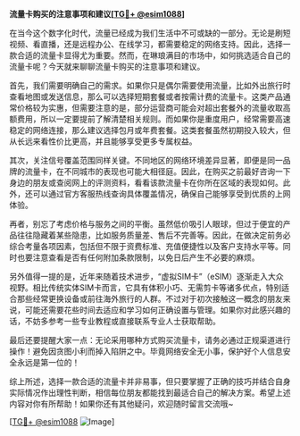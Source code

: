 **流量卡购买的注意事项和建议[[TG💪+ @esim1088](https://t.me/s/esim1088)]**

在当今这个数字化时代，流量已经成为我们生活中不可或缺的一部分。无论是刷短视频、看直播，还是远程办公、在线学习，都需要稳定的网络支持。因此，选择一款合适的流量卡显得尤为重要。然而，在琳琅满目的市场中，如何挑选适合自己的流量卡呢？今天就来聊聊流量卡购买的注意事项和建议。

首先，我们需要明确自己的需求。如果你只是偶尔需要使用流量，比如外出旅行时查看地图或发送信息，那么可以选择短期套餐或者按需计费的流量卡。这类产品通常价格较为实惠，但需要注意的是，部分运营商可能会对超出套餐外的流量收取高额费用，所以一定要提前了解清楚相关规则。而如果你是重度用户，经常需要高速稳定的网络连接，那么建议选择包月或年费套餐。这类套餐虽然初期投入较大，但从长远来看性价比更高，并且能够享受更多专属权益。

其次，关注信号覆盖范围同样关键。不同地区的网络环境差异显著，即便是同一品牌的流量卡，在不同城市的表现也可能大相径庭。因此，在购买之前最好咨询一下身边的朋友或查阅网上的评测资料，看看该款流量卡在你所在区域的表现如何。此外，还可以通过官方客服热线查询具体覆盖情况，确保自己能够享受到优质的上网体验。

再者，别忘了考虑价格与服务之间的平衡。虽然低价吸引人眼球，但过于便宜的产品往往隐藏着某些隐患，比如服务质量差、售后不完善等。因此，在做决定前务必综合考量各项因素，包括但不限于资费标准、充值便捷性以及客户支持水平等。同时也要注意查看是否有任何附加条款限制，以免日后产生不必要的麻烦。

另外值得一提的是，近年来随着技术进步，“虚拟SIM卡”（eSIM）逐渐走入大众视野。相比传统实体SIM卡而言，它具有体积小巧、无需剪卡等诸多优点，特别适合那些经常更换设备或前往海外旅行的人群。不过对于初次接触这一概念的朋友来说，可能还需要花些时间去适应和学习如何正确设置与管理。如果你对此感兴趣的话，不妨多参考一些专业教程或直接联系专业人士获取帮助。

最后还要提醒大家一点：无论采用哪种方式购买流量卡，请务必通过正规渠道进行操作！避免因贪图小利而掉入陷阱之中。毕竟网络安全无小事，保护好个人信息安全永远是第一位的！

综上所述，选择一款合适的流量卡并非易事，但只要掌握了正确的技巧并结合自身实际情况作出理性判断，相信每位朋友都能找到最适合自己的解决方案。希望上述内容对你有所帮助！如果你还有其他疑问，欢迎随时留言交流哦~

[[TG💪+ @esim1088](https://t.me/s/esim1088) ![Image](https://i.postimg.cc/4NQfJmqS/Snipaste-2025-05-13-00-14-12.png)]